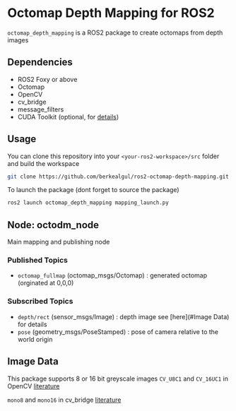 # Octomap Depth Mapping for ROS2

`octomap_depth_mapping` is a ROS2 package to create octomaps from depth images

## Dependencies

- ROS2 Foxy or above
- Octomap
- OpenCV
- cv_bridge
- message_filters
- CUDA Toolkit (optional, for [details](#Cuda))

## Usage

You can clone this repository into your `<your-ros2-workspace>/src` folder and build the workspace

```bash
git clone https://github.com/berkealgul/ros2-octomap-depth-mapping.git
```
To launch the package (dont forget to source the package)
```bash
ros2 launch octomap_depth_mapping mapping_launch.py
```

## Node: octodm_node

Main mapping and publishing node

### Published Topics

* `octomap_fullmap` (octomap_msgs/Octomap) : generated octomap (orginated at 0,0,0)

### Subscribed Topics 

* `depth/rect` (sensor_msgs/Image)   : depth image see [here](#Image Data) for details
* `pose` (geometry_msgs/PoseStamped) : pose of camera relative to the world origin


## Image Data

This package supports 8 or 16 bit greyscale images
`CV_U8C1` and `CV_16UC1` in OpenCV [literature](http://ninghang.blogspot.com/2012/11/list-of-mat-type-in-opencv.html) 

`mono8` and `mono16` in cv_bridge [literature](http://docs.ros.org/en/diamondback/api/cv_bridge/html/c++/namespacecv__bridge.html#a49fedf7e642d505557b866f6e307a034)

